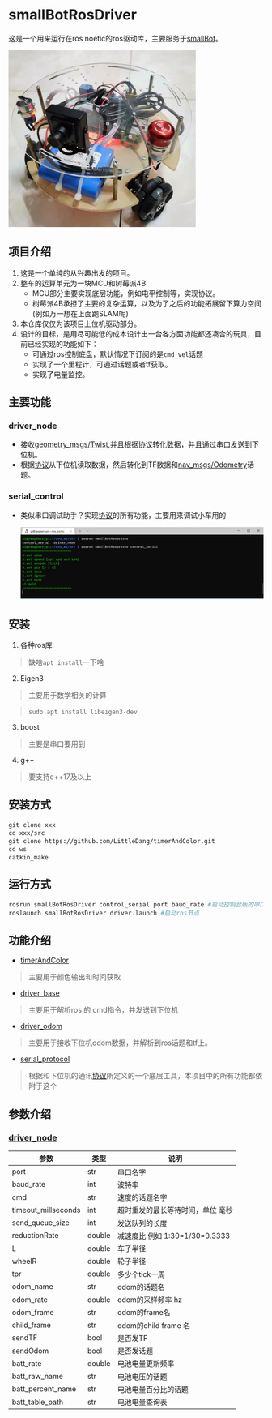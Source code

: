 # smallBotRosDriver
这是一个用来运行在ros noetic的ros驱动库，主要服务于[smallBot](https://github.com/esac-slam-20/smallbot)。

<img src="pic/smallBot.png" style="zoom:50%;" />

## 项目介绍

1. 这是一个单纯的从兴趣出发的项目。
2. 整车的运算单元为一块MCU和树莓派4B
   * MCU部分主要实现底层功能，例如电平控制等，实现协议。
   * 树莓派4B承担了主要的复杂运算，以及为了之后的功能拓展留下算力空间(例如万一想在上面跑SLAM呢)
3. 本仓库仅仅为该项目上位机驱动部分。
4. 设计的目标，是用尽可能低的成本设计出一台各方面功能都还凑合的玩具，目前已经实现的功能如下：
   * 可通过ros控制底盘，默认情况下订阅的是`cmd_vel`话题
   * 实现了一个里程计，可通过话题或者tf获取。
   * 实现了电量监控。

## 主要功能

### driver_node
* 接收[geometry_msgs/Twist](http://docs.ros.org/en/melodic/api/geometry_msgs/html/msg/Twist.html),并且根据[协议](https://github.com/esac-slam-20/smallbot-mcu/blob/master/docs/protocol.md)转化数据，并且通过串口发送到下位机。
* 根据[协议](https://github.com/esac-slam-20/smallbot-mcu/blob/master/docs/protocol.md)从下位机读取数据，然后转化到TF数据和[nav_msgs/Odometry](http://docs.ros.org/en/kinetic/api/nav_msgs/html/msg/Odometry.html)话题。
### serial_control
* 类似串口调试助手？实现[协议](https://github.com/esac-slam-20/smallbot-mcu/blob/master/docs/protocol.md)的所有功能，主要用来调试小车用的

  ![](pic/control_serial.png)
## 安装
1. 各种ros库
> 缺啥`apt install`一下啥
2. Eigen3
> 主要用于数学相关的计算

> ` sudo apt install libeigen3-dev `
3. boost
> 主要是串口要用到
4. g++
> 要支持c++17及以上

## 安装方式
```
git clone xxx
cd xxx/src
git clone https://github.com/LittleDang/timerAndColor.git
cd ws
catkin_make
```
## 运行方式
```bash
rosrun smallBotRosDriver control_serial port baud_rate #启动控制台版的串口调试助手
roslaunch smallBotRosDriver driver.launch #启动ros节点
```

## 功能介绍
* [timerAndColor](https://github.com/LittleDang/timerAndColor)
> 主要用于颜色输出和时间获取
* [driver_base](src/driver_base.h)
> 主要用于解析ros 的 cmd指令，并发送到下位机
* [driver_odom](src/driver_odom.h)
> 主要用于接收下位机odom数据，并解析到ros话题和tf上。
* [serial_protocol](src/serial_protocol.h)
> 根据和下位机的通讯[协议](https://github.com/esac-slam-20/smallbot-mcu/blob/master/docs/protocol.md)所定义的一个底层工具，本项目中的所有功能都依附于这个

## 参数介绍
### [driver_node](launch/driver.launch)
| 参数 |  类型   | 说明 |
|---|  ----  | ----  |
| port| str  |串口名字|
| baud_rate| int  | 波特率 |
| cmd| str  | 速度的话题名字 |
| timeout_millseconds| int  | 超时重发的最长等待时间，单位 毫秒 |
| send_queue_size| int  | 发送队列的长度 |
| reductionRate| double  | 减速度比 例如 1:30=1/30=0.3333 |
| L| double  | 车子半径 |
| wheelR| double  | 轮子半径 |
| tpr| double  | 多少个tick一周 |
| odom_name| str  | odom的话题名 |
| odom_rate| double  | odom的采样频率 hz|
| odom_frame| str  | odom的frame名 |
| child_frame| str  | odom的child frame 名 |
| sendTF| bool  | 是否发TF |
| sendOdom| bool  | 是否发话题 |
| batt_rate| double  | 电池电量更新频率 |
| batt_raw_name| str  | 电池电压的话题 |
| batt_percent_name| str  | 电池电量百分比的话题 |
| batt_table_path| str  | 电池电量查询表 |


